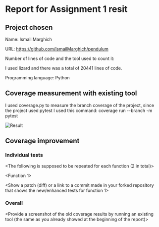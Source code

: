# Report for Assignment 1 resit

## Project chosen

Name: Ismail Marghich

URL: https://github.com/IsmailMarghich/pendulum

Number of lines of code and the tool used to count it: 

I used lizard and there was a total of 20441 lines of code.

Programming language: Python

## Coverage measurement with existing tool

<Inform the name of the existing tool that was executed and how it was executed>
I used coverage.py to measure the branch coverage of the project, since the project used pytest I used this command: 


<Show the coverage results provided by the existing tool with a screenshot>
coverage run --branch -m pytest

![Result](https://i.imgur.com/Tqc38fu.png)
## Coverage improvement

### Individual tests

<The following is supposed to be repeated for each function (2 in total)>

<Function 1>

<Show a patch (diff) or a link to a commit made in your forked repository that shows the new/enhanced tests for function 1>

<Provide a screenshot of the old coverage results for such function>

<Provide a screenshot of the new coverage results for such function>

<State the coverage improvement with a number and elaborate on why the coverage is improved>

### Overall

<Provide a screenshot of the old coverage results by running an existing tool (the same as you already showed at the beginning of the report)>

<Provide a screenshot of the new coverage results by running the existing tool using all test modifications>
